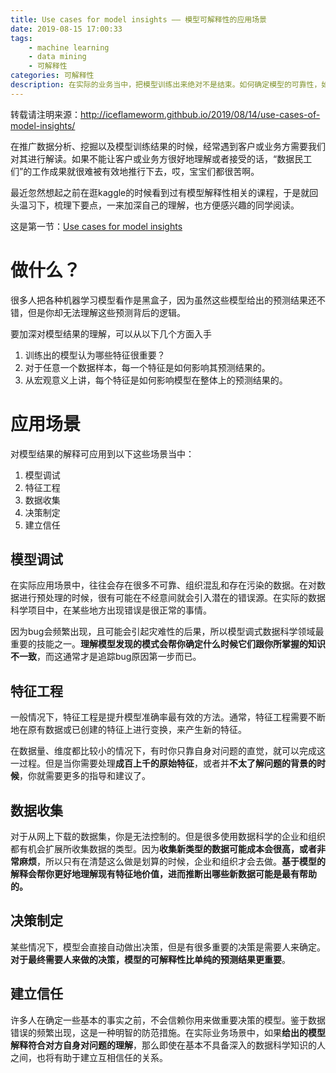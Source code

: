 ```yaml
---
title: Use cases for model insights —— 模型可解释性的应用场景
date: 2019-08-15 17:00:33
tags:
    - machine learning
    - data mining
    - 可解释性
categories: 可解释性
description: 在实际的业务当中，把模型训练出来绝对不是结束。如何确定模型的可靠性，如何让客户或业务方认可模型结果，如何通过模型指导运营和决策，以及如何推广模型落地应用等等一系列问题，都需要我们能够对模型结果进行比较清晰地解读。模型可解释性很重要，在许多地方都需要用到，对模型理解得越深刻，模型能发挥的作用也越大。
---
```


转载请注明来源：http://iceflameworm.githbub.io/2019/08/14/use-cases-of-model-insights/

在推广数据分析、挖掘以及模型训练结果的时候，经常遇到客户或业务方需要我们对其进行解读。如果不能让客户或业务方很好地理解或者接受的话，“数据民工们”的工作成果就很难被有效地推行下去，哎，宝宝们都很苦啊。

最近忽然想起之前在逛kaggle的时候看到过有模型解释性相关的课程，于是就回头温习下，梳理下要点，一来加深自己的理解，也方便感兴趣的同学阅读。

这是第一节：[Use cases for model insights](https://www.kaggle.com/dansbecker/use-cases-for-model-insights)


# 做什么？

很多人把各种机器学习模型看作是黑盒子，因为虽然这些模型给出的预测结果还不错，但是你却无法理解这些预测背后的逻辑。

要加深对模型结果的理解，可以从以下几个方面入手

1. 训练出的模型认为哪些特征很重要？
2. 对于任意一个数据样本，每一个特征是如何影响其预测结果的。
3. 从宏观意义上讲，每个特征是如何影响模型在整体上的预测结果的。

# 应用场景

对模型结果的解释可应用到以下这些场景当中：

1. 模型调试
2. 特征工程
3. 数据收集
4. 决策制定
5. 建立信任

## 模型调试

在实际应用场景中，往往会存在很多不可靠、组织混乱和存在污染的数据。在对数据进行预处理的时候，很有可能在不经意间就会引入潜在的错误源。在实际的数据科学项目中，在某些地方出现错误是很正常的事情。

因为bug会频繁出现，且可能会引起灾难性的后果，所以模型调式数据科学领域最重要的技能之一。**理解模型发现的模式会帮你确定什么时候它们跟你所掌握的知识不一致**，而这通常才是追踪bug原因第一步而已。

## 特征工程

一般情况下，特征工程是提升模型准确率最有效的方法。通常，特征工程需要不断地在原有数据或已创建的特征上进行变换，来产生新的特征。

在数据量、维度都比较小的情况下，有时你只靠自身对问题的直觉，就可以完成这一过程。但是当你需要处理**成百上千的原始特征**，或者并**不太了解问题的背景的时候**，你就需要更多的指导和建议了。

## 数据收集

对于从网上下载的数据集，你是无法控制的。但是很多使用数据科学的企业和组织都有机会扩展所收集数据的类型。因为**收集新类型的数据可能成本会很高，或者非常麻烦**，所以只有在清楚这么做是划算的时候，企业和组织才会去做。**基于模型的解释会帮你更好地理解现有特征地价值，进而推断出哪些新数据可能是最有帮助的。**

## 决策制定

某些情况下，模型会直接自动做出决策，但是有很多重要的决策是需要人来确定。**对于最终需要人来做的决策，模型的可解释性比单纯的预测结果更重要**。

## 建立信任

许多人在确定一些基本的事实之前，不会信赖你用来做重要决策的模型。鉴于数据错误的频繁出现，这是一种明智的防范措施。在实际业务场景中，如果**给出的模型解释符合对方自身对问题的理解**，那么即使在基本不具备深入的数据科学知识的人之间，也将有助于建立互相信任的关系。